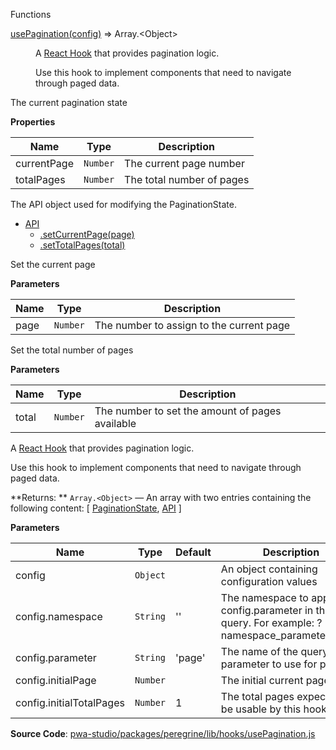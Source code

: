 
Functions

<dl>
<dt><a href="#usePagination">usePagination(config)</a> ⇒ <inlineCode>Array.&lt;Object&gt;</inlineCode></dt>
<dd>

A [React Hook](https://reactjs.org/docs/hooks-intro.html) that provides
pagination logic.

Use this hook to implement components that need to navigate through paged
data.

</dd>
</dl>


The current pagination state

**Properties**

| Name | Type | Description |
| --- | --- | --- |
| currentPage | `Number` | The current page number |
| totalPages | `Number` | The total number of pages |


The API object used for modifying the PaginationState.


* [API](#API)
    * [.setCurrentPage(page)](#API.setCurrentPage)
    * [.setTotalPages(total)](#API.setTotalPages)


Set the current page

**Parameters**

| Name | Type | Description |
| --- | --- | --- |
| page | `Number` | The number to assign to the current page |


Set the total number of pages

**Parameters**

| Name | Type | Description |
| --- | --- | --- |
| total | `Number` | The number to set the amount of pages available |


A [React Hook](https://reactjs.org/docs/hooks-intro.html) that provides
pagination logic.

Use this hook to implement components that need to navigate through paged
data.

**Returns: **
`Array.<Object>`
   — An array with two entries containing the following content: [ [PaginationState](#PaginationState), [API](#API) ]

**Parameters**

| Name | Type | Default | Description |
| --- | --- | --- | --- |
| config | `Object` | <inlineCode></inlineCode> | An object containing configuration values |
| config.namespace | `String` | <inlineCode>&#x27;&#x27;</inlineCode> | The namespace to append to config.parameter in the query. For example: ?namespace_parameter=value |
| config.parameter | `String` | <inlineCode>&#x27;page&#x27;</inlineCode> | The name of the query parameter to use for page |
| config.initialPage | `Number` | <inlineCode></inlineCode> | The initial current page value |
| config.initialTotalPages | `Number` | <inlineCode>1</inlineCode> | The total pages expected to be usable by this hook |



**Source Code**: [pwa-studio/packages/peregrine/lib/hooks/usePagination.js](https://github.com/magento/pwa-studio/blob/develop/packages/peregrine/lib/hooks/usePagination.js)